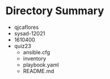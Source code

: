 # Directory Summary

- qjcaflores
- sysad-12021
- 1610400
- quiz23
  * ansible.cfg
  * inventory
  * playbook.yaml
  * README.md

